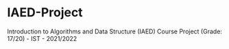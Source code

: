# IAED-Project
Introduction to Algorithms and Data Structure (IAED) Course Project (Grade: 17/20) - IST - 2021/2022
